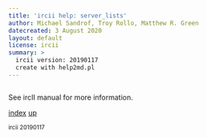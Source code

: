 ```yaml
---
title: 'ircii help: server_lists'
author: Michael Sandrof, Troy Rollo, Matthew R. Green
datecreated: 3 August 2020
layout: default
license: ircii
summary: >
  ircii version: 20190117
  create with help2md.pl
---
```

```
```
See ircII manual for more information.

[index](index.html)
[up](..)

<small> ircii 20190117 </small>
